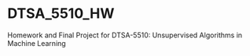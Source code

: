 # DTSA_5510_HW
Homework and Final Project for DTSA-5510: Unsupervised Algorithms in Machine Learning
